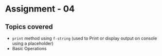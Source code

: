 # Assignment - 04

## Topics covered

- `print` method using `f-string` (used to Print or display output on console using a placeholder)
- Basic Operations



